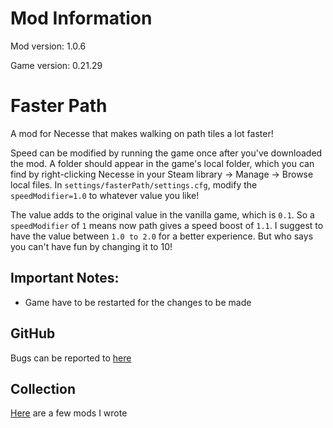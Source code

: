 # Mod Information

Mod version: 1.0.6

Game version: 0.21.29

# Faster Path

A mod for Necesse that makes walking on path tiles a lot faster!

Speed can be modified by running the game once after you've downloaded the mod.
A folder should appear in the game's local folder,
which you can find by right-clicking Necesse in your Steam library &rarr; Manage &rarr; Browse local files.
In `settings/fasterPath/settings.cfg`, modify the `speedModifier=1.0` to whatever value you like!

The value adds to the original value in the vanilla game, which is `0.1`.
So a `speedModifier` of `1` means now path gives a speed boost of `1.1`.
I suggest to have the value between `1.0 to 2.0` for a better experience.
But who says you can't have fun by changing it to 10!

## Important Notes:

- Game have to be restarted for the changes to be made

## GitHub

Bugs can be reported to [here](https://github.com/dianchia/FasterPath/issues)

## Collection

[Here](https://github.com/dianchia/Necesse-Mods/blob/main/README.md) are a few mods I wrote
